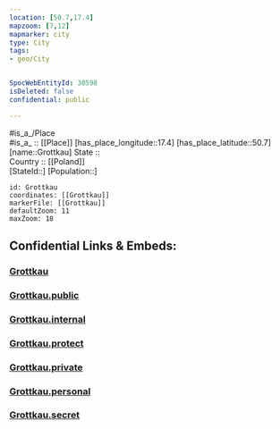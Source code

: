 ```yaml
---
location: [50.7,17.4] 
mapzoom: [7,12] 
mapmarker: city 
type: City
tags:
- geo/City


SpocWebEntityId: 30598
isDeleted: false
confidential: public

---
```

#is_a_/Place  
#is_a_ :: [[Place]] 
[has_place_longitude::17.4] 
[has_place_latitude::50.7] 
[name::Grottkau] 
State ::  
Country :: [[Poland]]  
[StateId::] 
[Population::] 



```leaflet
id: Grottkau
coordinates: [[Grottkau]] 
markerFile: [[Grottkau]] 
defaultZoom: 11 
maxZoom: 18
```


## Confidential Links & Embeds: 

### [Grottkau](/_Standards/Earth/Continent/Europe/Europe~East/Poland/Provinces~Poland/Opole/City/Grottkau.md) 

### [Grottkau.public](/_public/Earth/Continent/Europe/Europe~East/Poland/Provinces~Poland/Opole/City/Grottkau.public.md) 

### [Grottkau.internal](/_internal/Earth/Continent/Europe/Europe~East/Poland/Provinces~Poland/Opole/City/Grottkau.internal.md) 

### [Grottkau.protect](/_protect/Earth/Continent/Europe/Europe~East/Poland/Provinces~Poland/Opole/City/Grottkau.protect.md) 

### [Grottkau.private](/_private/Earth/Continent/Europe/Europe~East/Poland/Provinces~Poland/Opole/City/Grottkau.private.md) 

### [Grottkau.personal](/_personal/Earth/Continent/Europe/Europe~East/Poland/Provinces~Poland/Opole/City/Grottkau.personal.md) 

### [Grottkau.secret](/_secret/Earth/Continent/Europe/Europe~East/Poland/Provinces~Poland/Opole/City/Grottkau.secret.md)

